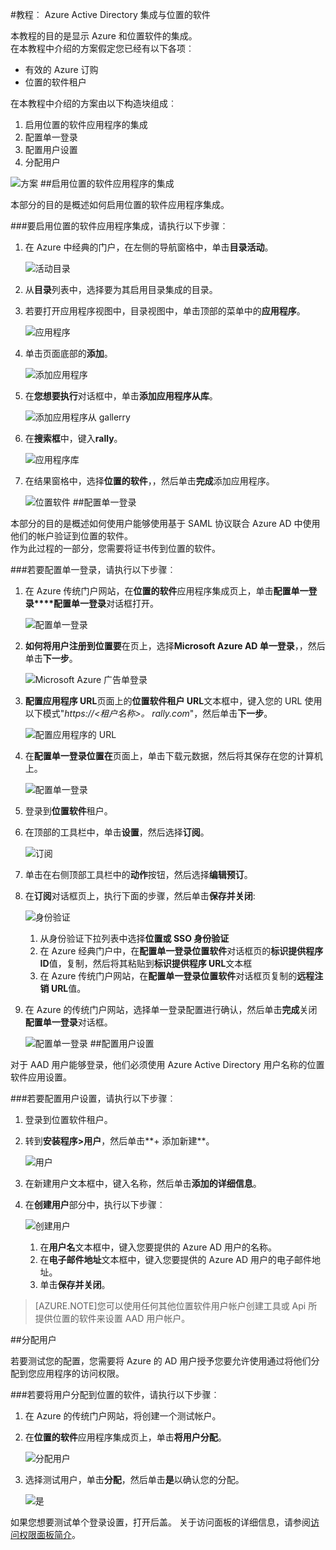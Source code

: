 <properties 
    pageTitle="教程︰ Azure Active Directory 集成与位置软件 |Microsoft Azure" 
    description="了解如何使用 Azure Active Directory 位置软件启用单一登录、 自动化资源调配，以及更多 ！" 
    services="active-directory" 
    authors="jeevansd"  
    documentationCenter="na" 
    manager="femila"/>
<tags 
    ms.service="active-directory" 
    ms.devlang="na" 
    ms.topic="article" 
    ms.tgt_pltfrm="na" 
    ms.workload="identity" 
    ms.date="09/26/2016" 
    ms.author="jeedes" />

#<a name="tutorial-azure-active-directory-integration-with-rally-software"></a>教程︰ Azure Active Directory 集成与位置的软件
  
本教程的目的是显示 Azure 和位置软件的集成。  
在本教程中介绍的方案假定您已经有以下各项︰

-   有效的 Azure 订购
-   位置的软件租户
  
在本教程中介绍的方案由以下构造块组成︰

1.  启用位置的软件应用程序的集成
2.  配置单一登录
3.  配置用户设置
4.  分配用户

![方案](./media/active-directory-saas-rally-software-tutorial/IC769525.png "方案")
##<a name="enabling-the-application-integration-for-rally-software"></a>启用位置的软件应用程序的集成
  
本部分的目的是概述如何启用位置的软件应用程序集成。

###<a name="to-enable-the-application-integration-for-rally-software-perform-the-following-steps"></a>要启用位置的软件应用程序集成，请执行以下步骤︰

1.  在 Azure 中经典的门户，在左侧的导航窗格中，单击**目录活动**。

    ![活动目录](./media/active-directory-saas-rally-software-tutorial/IC700993.png "活动目录")

2.  从**目录**列表中，选择要为其启用目录集成的目录。

3.  若要打开应用程序视图中，目录视图中，单击顶部的菜单中的**应用程序**。

    ![应用程序](./media/active-directory-saas-rally-software-tutorial/IC700994.png "应用程序")

4.  单击页面底部的**添加**。

    ![添加应用程序](./media/active-directory-saas-rally-software-tutorial/IC749321.png "添加应用程序")

5.  在**您想要执行**对话框中，单击**添加应用程序从库**。

    ![添加应用程序从 gallerry](./media/active-directory-saas-rally-software-tutorial/IC749322.png "添加应用程序从 gallerry")

6.  在**搜索框**中，键入**rally**。

    ![应用程序库](./media/active-directory-saas-rally-software-tutorial/IC769526.png "应用程序库")

7.  在结果窗格中，选择**位置的软件**，，然后单击**完成**添加应用程序。

    ![位置软件](./media/active-directory-saas-rally-software-tutorial/IC769527.png "位置软件")
##<a name="configuring-single-sign-on"></a>配置单一登录
  
本部分的目的是概述如何使用户能够使用基于 SAML 协议联合 Azure AD 中使用他们的帐户验证到位置的软件。  
作为此过程的一部分，您需要将证书传到位置的软件。

###<a name="to-configure-single-sign-on-perform-the-following-steps"></a>若要配置单一登录，请执行以下步骤︰

1.  在 Azure 传统门户网站，在**位置的软件**应用程序集成页上，单击**配置单一登录****配置单一登录**对话框打开。

    ![配置单一登录](./media/active-directory-saas-rally-software-tutorial/IC749323.png "配置单一登录")

2.  **如何将用户注册到位置要**在页上，选择**Microsoft Azure AD 单一登录**，，然后单击**下一步**。

    ![Microsoft Azure 广告单登录](./media/active-directory-saas-rally-software-tutorial/IC769528.png "Microsoft Azure 广告单登录")

3.  **配置应用程序 URL**页面上的**位置软件租户 URL**文本框中，键入您的 URL 使用以下模式"*https://\<租户名称\>。 rally.com*"，然后单击**下一步**。

    ![配置应用程序的 URL](./media/active-directory-saas-rally-software-tutorial/IC769529.png "配置应用程序的 URL")

4.  在**配置单一登录位置在**页面上，单击下载元数据，然后将其保存在您的计算机上。

    ![配置单一登录](./media/active-directory-saas-rally-software-tutorial/IC769530.png "配置单一登录")

5.  登录到**位置软件**租户。

6.  在顶部的工具栏中，单击**设置**，然后选择**订阅**。

    ![订阅](./media/active-directory-saas-rally-software-tutorial/IC769531.png "订阅")

7.  单击在右侧顶部工具栏中的**动作**按钮，然后选择**编辑预订**。

8.  在**订阅**对话框页上，执行下面的步骤，然后单击**保存并关闭**:

    ![身份验证](./media/active-directory-saas-rally-software-tutorial/IC769542.png "身份验证")

    1.  从身份验证下拉列表中选择**位置或 SSO 身份验证**
    2.  在 Azure 经典门户中，在**配置单一登录位置软件**对话框页的**标识提供程序 ID**值，复制，然后将其粘贴到**标识提供程序 URL**文本框
    3.  在 Azure 传统门户网站，在**配置单一登录位置软件**对话框页复制的**远程注销 URL**值。

9.  在 Azure 的传统门户网站，选择单一登录配置进行确认，然后单击**完成**关闭**配置单一登录**对话框。

    ![配置单一登录](./media/active-directory-saas-rally-software-tutorial/IC769547.png "配置单一登录")
##<a name="configuring-user-provisioning"></a>配置用户设置
  
对于 AAD 用户能够登录，他们必须使用 Azure Active Directory 用户名称的位置软件应用设置。

###<a name="to-configure-user-provisioning-perform-the-following-steps"></a>若要配置用户设置，请执行以下步骤︰

1.  登录到位置软件租户。

2.  转到**安装程序\>用户**，然后单击**+ 添加新建**。

    ![用户](./media/active-directory-saas-rally-software-tutorial/IC781039.png "用户")

3.  在新建用户文本框中，键入名称，然后单击**添加的详细信息**。

4.  在**创建用户**部分中，执行以下步骤︰

    ![创建用户](./media/active-directory-saas-rally-software-tutorial/IC781040.png "创建用户")

    1.  在**用户名**文本框中，键入您要提供的 Azure AD 用户的名称。
    2.  在**电子邮件地址**文本框中，键入您要提供的 Azure AD 用户的电子邮件地址。
    3.  单击**保存并关闭**。

>[AZURE.NOTE]您可以使用任何其他位置软件用户帐户创建工具或 Api 所提供位置的软件来设置 AAD 用户帐户。

##<a name="assigning-users"></a>分配用户
  
若要测试您的配置，您需要将 Azure 的 AD 用户授予您要允许使用通过将他们分配到您应用程序的访问权限。

###<a name="to-assign-users-to-rally-software-perform-the-following-steps"></a>若要将用户分配到位置的软件，请执行以下步骤︰

1.  在 Azure 的传统门户网站，将创建一个测试帐户。

2.  在**位置的软件**应用程序集成页上，单击**将用户分配**。

    ![分配用户](./media/active-directory-saas-rally-software-tutorial/IC769548.png "分配用户")

3.  选择测试用户，单击**分配**，然后单击**是**以确认您的分配。

    ![是](./media/active-directory-saas-rally-software-tutorial/IC767830.png "是")
  
如果您想要测试单个登录设置，打开后盖。 关于访问面板的详细信息，请参阅[访问权限面板简介](active-directory-saas-access-panel-introduction.md)。




